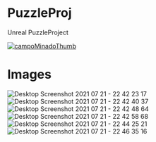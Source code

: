 # PuzzleProj

Unreal PuzzleProject


[![campoMinadoThumb](https://user-images.githubusercontent.com/19962199/126581585-f5c9b573-fc92-429b-a91c-d3000d1ba6bb.PNG)](https://youtu.be/HSRaZN3VPg0 "Video Testando")

# Images
![Desktop Screenshot 2021 07 21 - 22 42 23 17](https://user-images.githubusercontent.com/19962199/126580025-300a259a-4a7e-4842-9f44-6dcbff44ccb8.png)
![Desktop Screenshot 2021 07 21 - 22 42 40 37](https://user-images.githubusercontent.com/19962199/126580034-302164ce-abb4-412f-a51b-70cfed88ae3b.png)
![Desktop Screenshot 2021 07 21 - 22 42 48 64](https://user-images.githubusercontent.com/19962199/126580040-6addaf9a-94e2-405c-b79f-e3db8a20a523.png)
![Desktop Screenshot 2021 07 21 - 22 42 58 68](https://user-images.githubusercontent.com/19962199/126580046-cdedd798-0caf-4285-82d9-a309ed93ddd6.png)
![Desktop Screenshot 2021 07 21 - 22 44 25 21](https://user-images.githubusercontent.com/19962199/126580052-9b0ed27a-965b-4eda-a3f6-ff4a60d5f62c.png)
![Desktop Screenshot 2021 07 21 - 22 46 35 16](https://user-images.githubusercontent.com/19962199/126580056-cf121688-dad5-44ca-9678-b11d0e41fe70.png)
